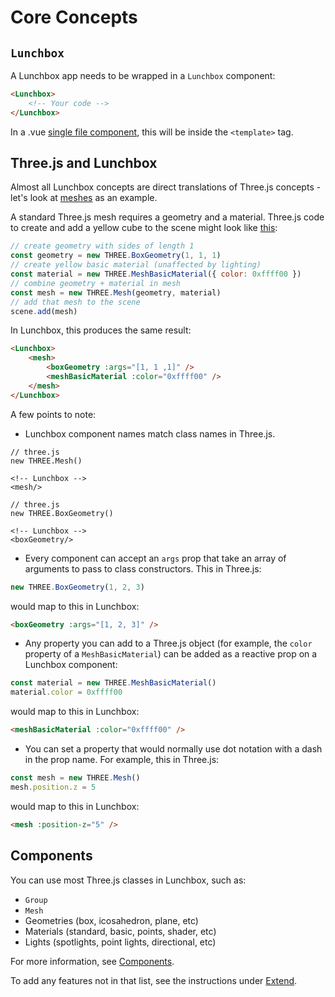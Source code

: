 # Core Concepts

## `Lunchbox`

A Lunchbox app needs to be wrapped in a `Lunchbox` component:

```html
<Lunchbox>
    <!-- Your code -->
</Lunchbox>
```

In a .vue [single file component](https://v3.vuejs.org/guide/single-file-component.html#single-file-components), this will be inside the `<template>` tag.

## Three.js and Lunchbox

Almost all Lunchbox concepts are direct translations of Three.js concepts - let's look at [meshes](https://threejs.org/docs/index.html?q=mesh#api/en/objects/Mesh) as an example.

A standard Three.js mesh requires a geometry and a material. Three.js code to create and add a yellow cube to the scene might look like [this](https://threejs.org/docs/index.html?q=mesh#api/en/objects/Mesh):

```js
// create geometry with sides of length 1
const geometry = new THREE.BoxGeometry(1, 1, 1)
// create yellow basic material (unaffected by lighting)
const material = new THREE.MeshBasicMaterial({ color: 0xffff00 })
// combine geometry + material in mesh
const mesh = new THREE.Mesh(geometry, material)
// add that mesh to the scene
scene.add(mesh)
```

In Lunchbox, this produces the same result:

```html
<Lunchbox>
    <mesh>
        <boxGeometry :args="[1, 1 ,1]" />
        <meshBasicMaterial :color="0xffff00" />
    </mesh>
</Lunchbox>
```

A few points to note:

-   Lunchbox component names match class names in Three.js.

```
// three.js
new THREE.Mesh()

<!-- Lunchbox -->
<mesh/>

// three.js
new THREE.BoxGeometry()

<!-- Lunchbox -->
<boxGeometry/>
```

-   Every component can accept an `args` prop that take an array of arguments to pass to class constructors. This in Three.js:

```js
new THREE.BoxGeometry(1, 2, 3)
```

would map to this in Lunchbox:

```html
<boxGeometry :args="[1, 2, 3]" />
```

-   Any property you can add to a Three.js object (for example, the `color` property of a `MeshBasicMaterial`) can be added as a reactive prop on a Lunchbox component:

```js
const material = new THREE.MeshBasicMaterial()
material.color = 0xffff00
```

would map to this in Lunchbox:

```html
<meshBasicMaterial :color="0xffff00" />
```

-   You can set a property that would normally use dot notation with a dash in the prop name. For example, this in Three.js:

```js
const mesh = new THREE.Mesh()
mesh.position.z = 5
```

would map to this in Lunchbox:

```html
<mesh :position-z="5" />
```

## Components

You can use most Three.js classes in Lunchbox, such as:

-   `Group`
-   `Mesh`
-   Geometries (box, icosahedron, plane, etc)
-   Materials (standard, basic, points, shader, etc)
-   Lights (spotlights, point lights, directional, etc)

For more information, see [Components](/components/).

To add any features not in that list, see the instructions under [Extend](/renderer/components/extend).
